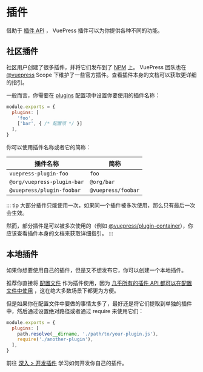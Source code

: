 # 插件

借助于 [插件 API](../reference/plugin-api.md) ， VuePress 插件可以为你提供各种不同的功能。

## 社区插件

社区用户创建了很多插件，并将它们发布到了 [NPM](https://www.npmjs.com/search?q=keywords:vuepress-plugin) 上。 VuePress 团队也在 [@vuepress](https://www.npmjs.com/search?q=%40vuepress%20keywords%3Aplugin) Scope 下维护了一些官方插件。查看插件本身的文档可以获取更详细的指引。

一般而言，你需要在 [plugins](../reference/config.md#plugins) 配置项中设置你要使用的插件名称：

```js
module.exports = {
  plugins: [
    'foo',
    ['bar', { /* 配置项 */ }]
  ],
}
```

你可以使用插件名称或者它的简称：

|          插件名称          |         简称         |
|---------------------------|---------------------|
| `vuepress-plugin-foo`     | `foo`               |
| `@org/vuepress-plugin-bar`| `@org/bar`          |
| `@vuepress/plugin-foobar` | `@vuepress/foobar`  |

::: tip
大部分插件只能使用一次，如果同一个插件被多次使用，那么只有最后一次会生效。

然而，部分插件是可以被多次使用的（例如 [@vuepress/plugin-container](../reference/plugin/container.md)），你应该查看插件本身的文档来获取详细指引。
:::

## 本地插件

如果你想要使用自己的插件，但是又不想发布它，你可以创建一个本地插件。

推荐你直接将 [配置文件](./configuration.md#配置文件) 作为插件使用，因为 [几乎所有的插件 API 都可以在配置文件中使用](../reference/config.md#插件-api)
，这在绝大多数场景下都更为方便。

但是如果你在配置文件中要做的事情太多了，最好还是将它们提取到单独的插件中，然后通过设置绝对路径或者通过 require 来使用它们：

```js
module.exports = {
  plugins: [
    path.resolve(__dirname, './path/to/your-plugin.js'),
    require('./another-plugin'),
  ],
}
```

前往 [深入 > 开发插件](../advanced/plugin.md) 学习如何开发你自己的插件。
